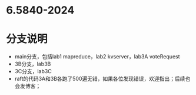 # 6.5840-2024

# 分支说明
- main分支，包括lab1 mapreduce，lab2 kvserver，lab3A voteRequest
- 3B分支，lab3B
- 3C分支，lab3C
- raft的代码3A和3B各跑了500遍无错，如果各位发现错误，欢迎指出；后续也会发博客；
